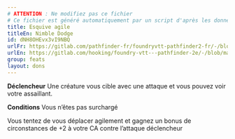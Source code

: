 ```yaml
---
# ATTENTION : Ne modifiez pas ce fichier
# Ce fichier est généré automatiquement par un script d'après les données du module Foundry VTT officiel et de sa traduction
title: Esquive agile
titleEn: Nimble Dodge
id: dNH8OHEvx3vI9NBQ
urlFr: https://gitlab.com/pathfinder-fr/foundryvtt-pathfinder2-fr/-/blob/master/data/feats/dNH8OHEvx3vI9NBQ.htm
urlEn: https://gitlab.com/hooking/foundry-vtt---pathfinder-2e/-/blob/master/packs/data/feats.db/nimble-dodge.json
group: feats
layout: dons
---
```

**Déclencheur** Une créature vous cible avec une attaque et vous pouvez voir votre assaillant.

**Conditions** Vous n’êtes pas surchargé

Vous tentez de vous déplacer agilement et gagnez un bonus de circonstances de +2 à votre CA contre l’attaque déclencheur


